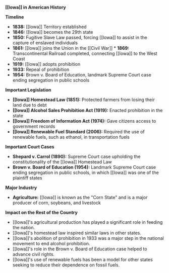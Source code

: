 **[[Iowa]] in American History**

**Timeline**

* **1838:** [[Iowa]] Territory established
* **1846:** [[Iowa]] becomes the 29th state
* **1850:** Fugitive Slave Law passed, forcing [[Iowa]] to assist in the capture of enslaved individuals
* **1861:** [[Iowa]] joins the Union in the [[Civil War]] * **1869:** Transcontinental Railroad completed, connecting [[Iowa]] to the West Coast
* **1919:** [[Iowa]] adopts prohibition
* **1933:** Repeal of prohibition
* **1954:** Brown v. Board of Education, landmark Supreme Court case ending segregation in public schools

**Important Legislation**

* **[[Iowa]] Homestead Law (1851):** Protected farmers from losing their land due to debt
* **[[Iowa]] Alcohol Sales Prohibition Act (1919):** Enacted prohibition in the state
* **[[Iowa]] Freedom of Information Act (1974):** Gave citizens access to government records
* **[[Iowa]] Renewable Fuel Standard (2006):** Required the use of renewable fuels, such as ethanol, in transportation fuels

**Important Court Cases**

* **Shepard v. Carrol (1890):** Supreme Court case upholding the constitutionality of the [[Iowa]] Homestead Law
* **Brown v. Board of Education (1954):** Landmark Supreme Court case ending segregation in public schools, in which [[Iowa]] was one of the plaintiff states

**Major Industry**

* **Agriculture:** [[Iowa]] is known as the "Corn State" and is a major producer of corn, soybeans, and livestock

**Impact on the Rest of the Country**

* [[Iowa]]'s agricultural production has played a significant role in feeding the nation.
* [[Iowa]]'s homestead law inspired similar laws in other states.
* [[Iowa]]'s abolition of prohibition in 1933 was a major step in the national movement to end alcohol prohibition.
* [[Iowa]]'s role in the Brown v. Board of Education case helped to advance civil rights.
* [[Iowa]]'s use of renewable fuels has been a model for other states seeking to reduce their dependence on fossil fuels.